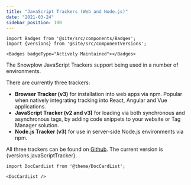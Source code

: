 ```yaml
---
title: "JavaScript Trackers (Web and Node.js)"
date: "2021-03-24"
sidebar_position: 100
---
```


```mdx-code-block
import Badges from '@site/src/components/Badges';
import {versions} from '@site/src/componentVersions';

<Badges badgeType="Actively Maintained"></Badges>
```

The Snowplow JavaScript Trackers support being used in a number of environments.

There are currently three trackers:

- **Browser Tracker (v3)** for installation into web apps via npm. Popular when natively integrating tracking into React, Angular and Vue applications.
- **JavaScript Tracker (v2 and v3)** for loading via both synchronous and asynchronous tags, by adding code snippets to your website or Tag Manager solution.
- **Node.js Tracker (v3)** for use in server-side Node.js environments via npm.

<p>All three trackers can be found on <a href="https://github.com/snowplow/snowplow-javascript-tracker">Github</a>. The current version is {versions.javaScriptTracker}.</p>

```mdx-code-block
import DocCardList from '@theme/DocCardList';

<DocCardList />
```
